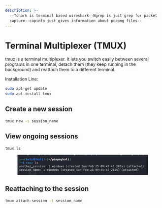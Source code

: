 ```yaml
---
description: >-
  --Tshark is terminal based wireshark--Ngrep is just grep for packet
  capture--capinfo just gives information about pcapng files--
---
```


# Terminal Multiplexer (TMUX)

tmux is a terminal multiplexer. It lets you switch easily between several programs in one terminal, detach them (they keep running in the background) and reattach them to a different terminal.

Installation Line:

```bash
sudo apt-get update
sudo apt install tmux
```

## Create a new session

```bash
tmux new -s session_name
```

## View ongoing sessions

```bash
tmux ls
```

<figure><img src="../.gitbook/assets/image (3) (1).png" alt=""><figcaption></figcaption></figure>

## Reattaching to the session

```bash
tmux attach-session -t session_name
```
